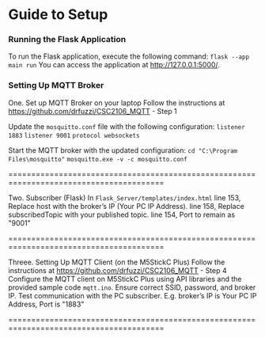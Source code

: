# Guide to Setup

### Running the Flask Application
To run the Flask application, execute the following command:
`flask --app main run`
You can access the application at http://127.0.0.1:5000/.

### Setting Up MQTT Broker
One. Set up MQTT Broker on your laptop
  Follow the instructions at https://github.com/drfuzzi/CSC2106_MQTT - Step 1

  Update the `mosquitto.conf` file with the following configuration:
  `listener 1883`
  `listener 9001`
  `protocol websockets`

  Start the MQTT broker with the updated configuration:
  `cd "C:\Program Files\mosquitto"` <!-- Depends on where your mosquitto folder is -->
  `mosquitto.exe -v -c mosquitto.conf`

========================================================================================

Two. Subscriber (Flask)
  In `Flask_Server/templates/index.html`
  line 153, Replace host with the broker’s IP (Your PC IP Address).
  line 158, Replace subscribedTopic with your published topic.
  line 154, Port to remain as "9001"

========================================================================================

Threee. Setting Up MQTT Client (on the M5StickC Plus)
  Follow the instructions at https://github.com/drfuzzi/CSC2106_MQTT - Step 4
  Configure the MQTT client on M5StickC Plus using API libraries and the provided sample code `mqtt.ino`.
  Ensure correct SSID, password, and broker IP. Test communication with the PC subscriber.
  E.g. broker’s IP is Your PC IP Address, Port is "1883"

========================================================================================
